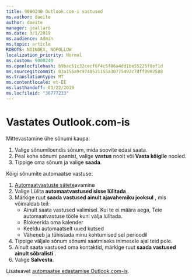 ```yaml
---
title: 9000240 Outlook.com-i vastused
ms.author: daeite
author: daeite
manager: joallard
ms.date: 3/1/2019
ms.audience: Admin
ms.topic: article
ROBOTS: NOINDEX, NOFOLLOW
localization_priority: Normal
ms.custom: 9000240
ms.openlocfilehash: b9bac51c32cecf6f4c5f86a4dd1be55225f8ef1d
ms.sourcegitcommit: 03a156a9c9740521155a30775492c7dff0982588
ms.translationtype: MT
ms.contentlocale: et-EE
ms.lasthandoff: 03/22/2019
ms.locfileid: "30777233"
---
```

# <a name="replying-in-outlookcom"></a>Vastates Outlook.com-is

Mittevastamine ühe sõnumi kaupa:

1. Valige sõnumiloendis sõnum, mida soovite edasi saata.
2. Peal kohe sõnumi paanist, valige **vastus** noolt või **Vasta kõigile** nooled.
3. Tippige oma sõnum ja valige **saada**.

Kõigi sõnumite automaatse vastuse:

1. [Automaatvastuste sätete](https://outlook.live.com/mail/options/mail/automaticReplies/automaticRepliesOption)avamine
2. Valige Lülita **automaatvastused sisse lülitada** .
3. Märkige ruut **saada vastused ainult ajavahemiku jooksul** , mis võimaldab teil:
    - Ainult saata vastused valimisel. Kui te ei määra aega, Teie automaatvastuse tööle kuni välja lülitada.
    - Blokeerida oma kalender
    - Keeldu automaatselt uued kutsed
    - Väheneb ja tühistada minu kohtumised sel perioodil
4. Tippige väljale sõnum sõnumi saatmiseks inimesele ajal teid pole.
5. Ainult saata vastused oma kontaktid, märkige ruut **saada vastused ainult sõbralisti** .
6. Valige **Salvesta**.

Lisateavet [automaatse edastamise Outlook.com-is](https://support.office.com/article/14614626-9855-48dc-a986-dec81d07b1a0).